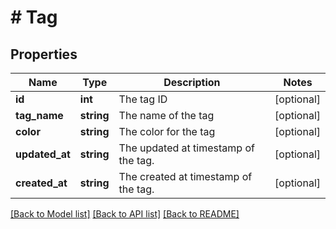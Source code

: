 # # Tag

## Properties

Name | Type | Description | Notes
------------ | ------------- | ------------- | -------------
**id** | **int** | The tag ID | [optional]
**tag_name** | **string** | The name of the tag | [optional]
**color** | **string** | The color for the tag | [optional]
**updated_at** | **string** | The updated at timestamp of the tag. | [optional]
**created_at** | **string** | The created at timestamp of the tag. | [optional]

[[Back to Model list]](../../README.md#models) [[Back to API list]](../../README.md#endpoints) [[Back to README]](../../README.md)
